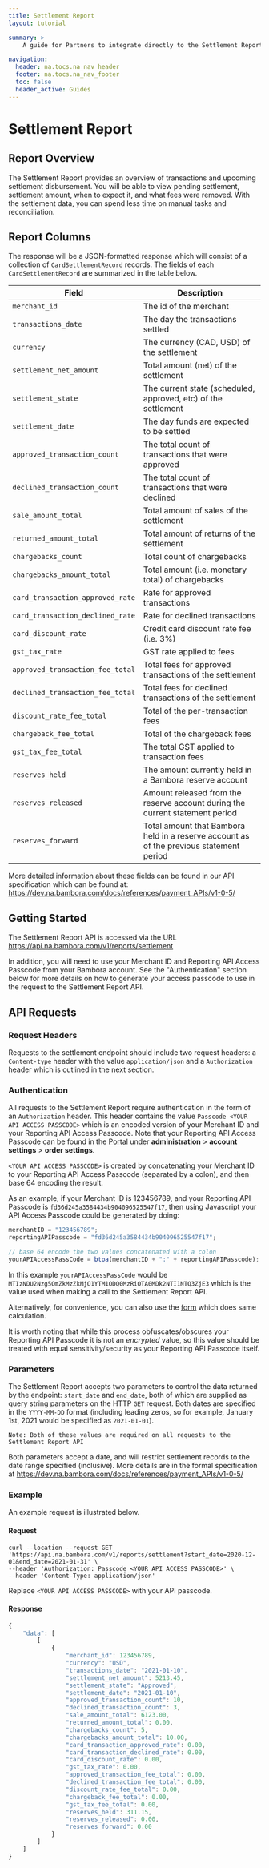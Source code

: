 ```yaml
---
title: Settlement Report
layout: tutorial

summary: >
    A guide for Partners to integrate directly to the Settlement Report API.

navigation:
  header: na.tocs.na_nav_header
  footer: na.tocs.na_nav_footer
  toc: false
  header_active: Guides
---
```


# Settlement Report

## Report Overview

The Settlement Report provides an overview of transactions and upcoming
settlement disbursement. You will be able to view pending settlement, settlement
amount, when to expect it, and what fees were removed. With the settlement data,
you can spend less time on manual tasks and reconciliation.

## Report Columns

The response will be a JSON-formatted response which will consist of a collection
of `CardSettlementRecord` records.  The fields of each `CardSettlementRecord` are
summarized in the table below.

| Field | Description |
| ------ | ----------------- |
| `merchant_id` | The id of the merchant |
| `transactions_date` | The day the transactions settled |
| `currency` | The currency (CAD, USD) of the settlement |
| `settlement_net_amount` | Total amount (net) of the settlement |
| `settlement_state` | The current state (scheduled, approved, etc) of the settlement |
| `settlement_date` | The day funds are expected to be settled |
| `approved_transaction_count` | The total count of transactions that were approved |
| `declined_transaction_count` | The total count of transactions that were declined |
| `sale_amount_total` | Total amount of sales of the settlement |
| `returned_amount_total` | Total amount of returns of the settlement |
| `chargebacks_count` | Total count of chargebacks |
| `chargebacks_amount_total` | Total amount (i.e. monetary total) of chargebacks |
| `card_transaction_approved_rate` | Rate for approved transactions |
| `card_transaction_declined_rate` | Rate for declined transactions |
| `card_discount_rate` | Credit card discount rate fee (i.e. 3%) |
| `gst_tax_rate` | GST rate applied to fees |
| `approved_transaction_fee_total` | Total fees for approved transactions of the settlement |
| `declined_transaction_fee_total` | Total fees for declined transactions of the settlement |
| `discount_rate_fee_total` | Total of the per-transaction fees |
| `chargeback_fee_total` | Total of the chargeback fees |
| `gst_tax_fee_total` | The total GST applied to transaction fees |
| `reserves_held` | The amount currently held in a Bambora reserve account |
| `reserves_released` | Amount released from the reserve account during the current statement period |
| `reserves_forward` | Total amount that Bambora held in a reserve account as of the previous statement period |

More detailed information about these fields can be found in our API
specification which can be found at:
<https://dev.na.bambora.com/docs/references/payment_APIs/v1-0-5/>

## Getting Started

The Settlement Report API is accessed via the URL
<https://api.na.bambora.com/v1/reports/settlement>

In addition, you will need to use your Merchant ID and Reporting API Access
Passcode from your Bambora account.  See the "Authentication" section below
for more details on how to generate your access passcode to use in the request
to the Settlement Report API.

## API Requests

### Request Headers

Requests to the settlement endpoint should include two request headers:
a `Content-type` header with the value `application/json` and a `Authorization`
header which is outlined in the next section.

### Authentication

All requests to the Settlement Report require authentication in the form of an
`Authorization` header.  This header contains the value `Passcode <YOUR API
ACCESS PASSCODE>` which is an encoded version of your Merchant ID and your
Reporting API Access Passcode.  Note that your Reporting API Access Passcode can
be found in the [Portal](https://web.na.bambora.com) under
**administration** > **account settings** > **order settings**.

`<YOUR API ACCESS PASSCODE>` is created by concatenating your Merchant ID to
your Reporting API Access Passcode (separated by a colon), and then base 64
encoding the result.

As an example, if your Merchant ID is 123456789, and your Reporting API Passcode
is `fd36d245a3584434b904096525547f17`, then using Javascript your API Access
Passcode could be generated by doing:

```javascript
merchantID = "123456789";
reportingAPIPasscode = "fd36d245a3584434b904096525547f17";

// base 64 encode the two values concatenated with a colon
yourAPIAccessPassCode = btoa(merchantID + ":" + reportingAPIPasscode);
```

In this example `yourAPIAccessPassCode` would be
`MTIzNDU2Nzg5OmZkMzZkMjQ1YTM1ODQ0MzRiOTA0MDk2NTI1NTQ3ZjE3` which is the value
used when making a call to the Settlement Report API.

Alternatively, for convenience, you can also use the
[form](https://dev.na.bambora.com/docs/forms/encode_api_passcode/) which does
same calculation.

It is worth noting that while this process obfuscates/obscures your Reporting
API Passcode it is not an *encrypted* value, so this value should be treated with
equal sensitivity/security as your Reporting API Passcode itself.

### Parameters

The Settlement Report accepts two parameters to control the data returned by
the endpoint: `start_date` and `end_date`, both of which are supplied as query
string parameters on the HTTP `GET` request.  Both dates are specified in the
`YYYY-MM-DD` format (including leading zeros, so for example, January 1st, 2021
would be specified as `2021-01-01`).

```no-highlight
Note: Both of these values are required on all requests to the Settlement Report API
```

Both parameters accept a date, and will restrict settlement records to the date
range specified (inclusive).  More details are in the formal specification at
<https://dev.na.bambora.com/docs/references/payment_APIs/v1-0-5/>

### Example

An example request is illustrated below.

#### Request

```shell
curl --location --request GET 'https://api.na.bambora.com/v1/reports/settlement?start_date=2020-12-01&end_date=2021-01-31' \
--header 'Authorization: Passcode <YOUR API ACCESS PASSCODE>' \
--header 'Content-Type: application/json'
```

Replace `<YOUR API ACCESS PASSCODE>` with your API passcode.

#### Response

```javascript
{
    "data": [
        [
            {
                "merchant_id": 123456789,
                "currency": "USD",
                "transactions_date": "2021-01-10",
                "settlement_net_amount": 5213.45,
                "settlement_state": "Approved",
                "settlement_date": "2021-01-10",
                "approved_transaction_count": 10,
                "declined_transaction_count": 3,
                "sale_amount_total": 6123.00,
                "returned_amount_total": 0.00,
                "chargebacks_count": 5,
                "chargebacks_amount_total": 10.00,
                "card_transaction_approved_rate": 0.00,
                "card_transaction_declined_rate": 0.00,
                "card_discount_rate": 0.00,
                "gst_tax_rate": 0.00,
                "approved_transaction_fee_total": 0.00,
                "declined_transaction_fee_total": 0.00,
                "discount_rate_fee_total": 0.00,
                "chargeback_fee_total": 0.00,
                "gst_tax_fee_total": 0.00,
                "reserves_held": 311.15,
                "reserves_released": 0.00,
                "reserves_forward": 0.00
            }
        ]
    ]
}
```
